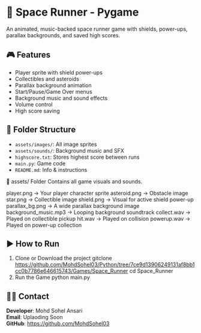 # 🚀 Space Runner - Pygame

An animated, music-backed space runner game with shields, power-ups, parallax backgrounds, and saved high scores.

## 🎮 Features
- Player sprite with shield power-ups
- Collectibles and asteroids
- Parallax background animation
- Start/Pause/Game Over menus
- Background music and sound effects
- Volume control
- High score saving

## 📁 Folder Structure

- `assets/images/`: All image sprites
- `assets/sounds/`: Background music and SFX
- `highscore.txt`: Stores highest score between runs
- `main.py`: Game code
- `README.md`: Info & instructions

📁 assets/ Folder
Contains all game visuals and sounds.

player.png → Your player character sprite
asteroid.png → Obstacle image
star.png → Collectible image
shield.png → Visual for active shield power-up
parallax_bg.png → A wide parallax background image
background_music.mp3 → Looping background soundtrack
collect.wav → Played on collectible pickup
hit.wav → Played on collision
powerup.wav → Played on power-up collection

## ▶️ How to Run

1. Clone or Download the project
gitclone https://github.com/MohdSohel03/Python/tree/7ce9d13906249131af8bb1cc0b7786e646615743/Games/Space_Runner
cd Space_Runner
2. Run the Game
python main.py

## 🙋‍♂️ Contact

**Developer**: Mohd Sohel Ansari  
**Email**: Uplaoding Soon   
**GitHub**: https://github.com/MohdSohel03